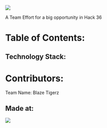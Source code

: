 ![](https://i.ibb.co/3vMYD6M/Made-at-Hack-36.png)

A Team Effort for a big opportunity in Hack 36 

# Table of Contents:


## Technology Stack:



# Contributors:
Team Name: Blaze Tigerz



## Made at:
![](https://i.ibb.co/3vMYD6M/Made-at-Hack-36.png)

